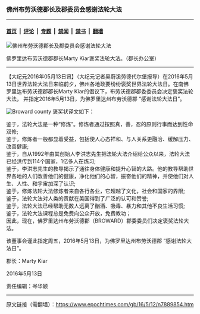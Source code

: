 ### 佛州布劳沃德郡长及郡委员会感谢法轮大法

---

#### [首页](../../../..?n7889854) &nbsp;|&nbsp; [评论](../../../../../epoch-comment?n7889854) &nbsp;|&nbsp; [专题](../../../../../epoch-special?n7889854) &nbsp;|&nbsp; [禁闻](../../../../../epoch-news?n7889854) &nbsp;|&nbsp; [禁书](../../../../../books?n7889854) &nbsp;|&nbsp; [翻墙](https://github.com/gfw-breaker/nogfw/blob/master/README.md?n7889854)


<div><img alt="佛州布劳沃德郡长及郡委员会感谢法轮大法" class="attachment-djy_600_400 size-djy_600_400 wp-post-image" src="https://i.epochtimes.com/assets/uploads/2016/05/Kiar1.jpg"/>
<div class="caption">
 <p>
  佛罗里达布劳沃德郡郡长Marty Kiar褒奖法轮大法。（郡长办公室）
 </p>
</div></div><hr/><div class="post_content" id="artbody" itemprop="articleBody">
 <!-- article content begin -->
 <p>
  【大纪元2016年05月13日讯】（大纪元记者吴蔚溪劳德代尔堡报导）在2016年5月13日世界法轮大法日来临前夕，佛州各地政要纷纷褒奖世界法轮大法日。在南佛罗里达布劳沃德郡郡长Marty Kiar的倡议下，布劳沃德郡郡委委员会决定褒奖法轮大法， 并指定2016年5月13日，为佛罗里达州布劳沃德郡 “感谢法轮大法日”。
 </p>
 <p>
  <img alt="Broward county" class="aligncenter size-medium wp-image-7889859" src="https://i.epochtimes.com/assets/uploads/2016/05/Broward-county-450x750.jpg"/>
  褒奖状译文如下：
 </p>
 <p>
  鉴于，法轮大法是一种“修炼”。修炼者通过按照真，善，忍的原则行事而达到性命双修;
  <br/>
  鉴于，修炼者一般都显着受益，包括使人心态祥和、与人关系更融洽、缓解压力、改善健康;
  <br/>
  鉴于，自从1992年由其创始人李洪志先生把法轮大法介绍给公众以来，法轮大法已经洪传到114个国家，1亿多人在炼习;
  <br/>
  鉴于，李洪志先生的教导揭示了通往身体健康和提升心智的大路。他的教导帮助世界各地的人们改善他们的健康，净化他们的心智，振奋他们的精神，并使他们对人生、人性、和宇宙加深了认识;
  <br/>
  鉴于，修炼法轮大法修炼者来自各行各业，它超越了文化，社会和国家的界限;
  <br/>
  鉴于，法轮大法对人类的贡献在美国得到了广泛的认可和赞誉;
  <br/>
  鉴于，法轮大法已经帮助无数人远离了酗酒、吸毒、暴力和其他不良生活习惯;
  <br/>
  鉴于，法轮大法课程总是免费向公众开放，免费教功；
  <br/>
  因此，现在，佛罗里达州布劳沃德郡（BROWARD）郡委委员们决定褒奖法轮大法。
 </p>
 <p>
  该董事会谨此指定周五，2016年5月13日，为佛罗里达州布劳沃德郡 “感谢法轮大法日”。
 </p>
 <p>
  郡长：Marty Kiar
 </p>
 <p>
  2016年5月13日
 </p>
 <p>
  责任编辑：岑华颖
 </p>
 <!-- article content end -->
 <div id="below_article_ad">
 </div>
</div>


---

原文链接（需翻墙）：https://www.epochtimes.com/gb/16/5/12/n7889854.htm